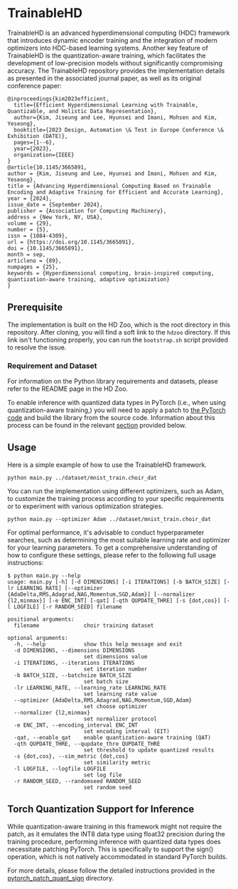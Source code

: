 # TrainableHD

TrainableHD is an advanced hyperdimensional computing (HDC) framework that introduces dynamic encoder training and the integration of modern optimizers into HDC-based learning systems.
Another key feature of TrainableHD is the quantization-aware training, which facilitates the development of low-precision models without significantly compromising accuracy.
The TrainableHD repository provides the implementation details as presented in the associated journal paper, as well as its original conference paper:

```
@inproceedings{kim2023efficient,
  title={Efficient Hyperdimensional Learning with Trainable, Quantizable, and Holistic Data Representation},
  author={Kim, Jiseung and Lee, Hyunsei and Imani, Mohsen and Kim, Yeseong},
  booktitle={2023 Design, Automation \& Test in Europe Conference \& Exhibition (DATE)},
  pages={1--6},
  year={2023},
  organization={IEEE}
}
@article{10.1145/3665891,
author = {Kim, Jiseung and Lee, Hyunsei and Imani, Mohsen and Kim, Yeseong},
title = {Advancing Hyperdimensional Computing Based on Trainable Encoding and Adaptive Training for Efficient and Accurate Learning},
year = {2024},
issue_date = {September 2024},
publisher = {Association for Computing Machinery},
address = {New York, NY, USA},
volume = {29},
number = {5},
issn = {1084-4309},
url = {https://doi.org/10.1145/3665891},
doi = {10.1145/3665891},
month = sep,
articleno = {89},
numpages = {25},
keywords = {Hyperdimensional computing, brain-inspired computing, quantization-aware training, adaptive optimization}
}
```

## Prerequisite
The implementation is built on the HD Zoo, which is the root directory in this repository. After cloning, you will find a soft link to the `hdzoo` directory.
If this link isn't functioning properly, you can run the `bootstrap.sh` script provided to resolve the issue.

### Requirement and Dataset
For information on the Python library requirements and datasets, please refer to the README page in the HD Zoo. 

To enable inference with quantized data types in PyTorch (i.e., when using quantization-aware training,)
you will need to apply a patch to [the PyTorch code](https://github.com/pytorch/pytorch) and build the library from the source code.
Information about this process can be found in the relevant [section](#torch-quantization-support-for-inference) provided below.

## Usage
Here is a simple example of how to use the TrainableHD framework.
```
python main.py ../dataset/mnist_train.choir_dat
```

You can run the implementation using different optimizers, such as Adam, to customize the training process according to your specific requirements or to experiment with various optimization strategies.
```
python main.py --optimizer Adam ../dataset/mnist_train.choir_dat
```

For optimal performance, it's advisable to conduct hyperparameter searches, such as determining the most suitable learning rate and optimizer for your learning parameters.
To get a comprehensive understanding of how to configure these settings, please refer to the following full usage instructions:

```
$ python main.py --help
usage: main.py [-h] [-d DIMENSIONS] [-i ITERATIONS] [-b BATCH_SIZE] [-lr LEARNING_RATE] [--optimizer {AdaDelta,RMS,Adagrad,NAG,Momentum,SGD,Adam}] [--normalizer {l2,minmax}] [-e ENC_INT] [-qat] [-qth QUPDATE_THRE] [-s {dot,cos}] [-l LOGFILE] [-r RANDOM_SEED] filename

positional arguments:
  filename              choir training dataset

optional arguments:
  -h, --help            show this help message and exit
  -d DIMENSIONS, --dimensions DIMENSIONS
                        set dimensions value
  -i ITERATIONS, --iterations ITERATIONS
                        set iteration number
  -b BATCH_SIZE, --batchsize BATCH_SIZE
                        set batch size
  -lr LEARNING_RATE, --learning_rate LEARNING_RATE
                        set learning rate value
  --optimizer {AdaDelta,RMS,Adagrad,NAG,Momentum,SGD,Adam}
                        set choose optimizer
  --normalizer {l2,minmax}
                        set normalizer protocol
  -e ENC_INT, --encoding_interval ENC_INT
                        set encoding interval (EIT)
  -qat, --enable_qat    enable quantization-aware training (QAT)
  -qth QUPDATE_THRE, --qupdate_thre QUPDATE_THRE
                        set threshold to update quantized results
  -s {dot,cos}, --sim_metric {dot,cos}
                        set similarity metric
  -l LOGFILE, --logfile LOGFILE
                        set log file
  -r RANDOM_SEED, --randomseed RANDOM_SEED
                        set random seed
``` 


## Torch Quantization Support for Inference
While quantization-aware training in this framework might not require the patch, as it emulates the INT8 data type using float32 precision during the training procedure, performing inference with quantized data types does necessitate patching PyTorch.
This is specifically to support the sign() operation, which is not natively accommodated in standard PyTorch builds.

For more details, please follow the detailed instructions provided in the [pytorch_patch_quant_sign](pytorch_patch_quant_sign) directory.
